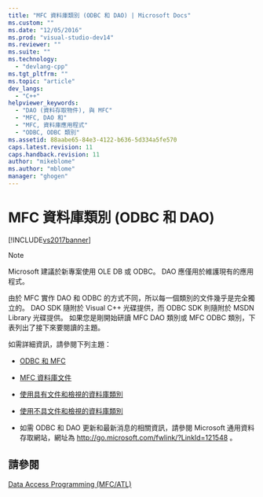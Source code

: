 ```yaml
---
title: "MFC 資料庫類別 (ODBC 和 DAO) | Microsoft Docs"
ms.custom: ""
ms.date: "12/05/2016"
ms.prod: "visual-studio-dev14"
ms.reviewer: ""
ms.suite: ""
ms.technology: 
  - "devlang-cpp"
ms.tgt_pltfrm: ""
ms.topic: "article"
dev_langs: 
  - "C++"
helpviewer_keywords: 
  - "DAO (資料存取物件), 與 MFC"
  - "MFC, DAO 和"
  - "MFC, 資料庫應用程式"
  - "ODBC, ODBC 類別"
ms.assetid: 88aabe65-84e3-4122-b636-5d334a5fe570
caps.latest.revision: 11
caps.handback.revision: 11
author: "mikeblome"
ms.author: "mblome"
manager: "ghogen"
---
```

# MFC 資料庫類別 (ODBC 和 DAO)
[!INCLUDE[vs2017banner](../assembler/inline/includes/vs2017banner.md)]

> [!NOTE]
>  Microsoft 建議於新專案使用 OLE DB 或 ODBC。  DAO 應僅用於維護現有的應用程式。  
  
 由於 MFC 實作 DAO 和 ODBC 的方式不同，所以每一個類別的文件幾乎是完全獨立的。  DAO SDK 隨附於 Visual C\+\+ 光碟提供，而 ODBC SDK 則隨附於 MSDN Library 光碟提供。  如果您是剛開始研讀 MFC DAO 類別或 MFC ODBC 類別，下表列出了接下來要閱讀的主題。  
  
 如需詳細資訊，請參閱下列主題：  
  
-   [ODBC 和 MFC](../data/odbc/odbc-and-mfc.md)  
  
-   [MFC 資料庫文件](../data/mfc-database-documentation.md)  
  
-   [使用具有文件和檢視的資料庫類別](../data/mfc-using-database-classes-with-documents-and-views.md)  
  
-   [使用不具文件和檢視的資料庫類別](../data/mfc-using-database-classes-without-documents-and-views.md)  
  
-   如需 ODBC 和 DAO 更新和最新消息的相關資訊，請參閱 Microsoft 通用資料存取網站，網址為 [http:\/\/go.microsoft.com\/fwlink\/?LinkId\=121548](http://go.microsoft.com/fwlink/?LinkId=121548) 。  
  
## 請參閱  
 [Data Access Programming \(MFC\/ATL\)](../data/data-access-programming-mfc-atl.md)